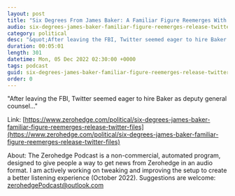 ```yaml
---
layout: post
title: "Six Degrees From James Baker: A Familiar Figure Reemerges With Release Of Twitter Files"
audio: six-degrees-james-baker-familiar-figure-reemerges-release-twitter-files-0
category: political
desc: "&quot;After leaving the FBI, Twitter seemed eager to hire Baker as deputy general counsel...&quot;"
duration: 00:05:01
length: 301
datetime: Mon, 05 Dec 2022 02:30:00 +0000
tags: podcast
guid: six-degrees-james-baker-familiar-figure-reemerges-release-twitter-files-0
order: 0
---
```

&quot;After leaving the FBI, Twitter seemed eager to hire Baker as deputy general counsel...&quot;

Link: [https://www.zerohedge.com/political/six-degrees-james-baker-familiar-figure-reemerges-release-twitter-files](https://www.zerohedge.com/political/six-degrees-james-baker-familiar-figure-reemerges-release-twitter-files)

About: The Zerohedge Podcast is a non-commercial, automated program, designed to give people a way to get news from Zerohedge in an audio format.  I am actively working on tweaking and improving the setup to create a better listening experience (October 2022).  Suggestions are welcome: [zerohedgePodcast@outlook.com](mailto:zerohedgePodcast@outlook.com)